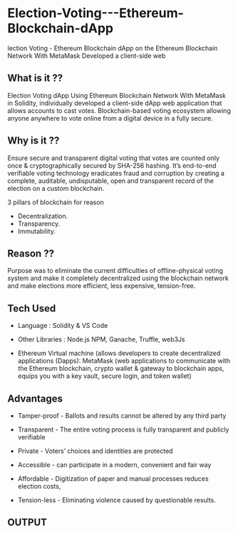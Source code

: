 # Election-Voting---Ethereum-Blockchain-dApp
lection Voting - Ethereum Blockchain dApp on the Ethereum Blockchain Network With MetaMask Developed a client-side web 

What is it ??
---------------
Election Voting dApp Using Ethereum Blockchain Network With MetaMask in Solidity, individually developed a client-side dApp web application that allows accounts to cast votes. Blockchain-based voting ecosystem allowing anyone anywhere to vote online from a digital device in a fully secure. 

Why is it ??
-------------------
Ensure secure and transparent digital voting that votes are counted only once & cryptographically secured by SHA-256 hashing. It’s end-to-end verifiable voting technology eradicates fraud and corruption by creating a complete, auditable, undisputable, open and transparent record of the election on a custom blockchain. 

3 pillars of blockchain for reason 
* Decentralization.
* Transparency.
* Immutability.

Reason ??
-----------
Purpose was to eliminate the current difficulties of offline-physical voting system and make it completely decentralized using the blockchain network and make elections more efficient, less expensive, tension-free. 

Tech Used
-----------
* Language : Solidity & VS Code

* Other Libraries : Node.js NPM, Ganache, Truffle, web3Js 

* Ethereum Virtual machine (allows developers to create decentralized applications (Dapps): MetaMask (web applications to communicate with the Ethereum blockchain, crypto wallet & gateway to blockchain apps, equips you with a key vault, secure login, and token wallet)


Advantages
------------
* Tamper-proof - Ballots and results cannot be altered by any third party

* Transparent - The entire voting process is fully transparent and publicly verifiable

* Private - Voters’ choices and identities are protected

* Accessible - can participate in a modern, convenient and fair way

* Affordable - Digitization of paper and manual processes reduces election costs,

* Tension-less - Eliminating violence caused by questionable results.


OUTPUT
-----------


